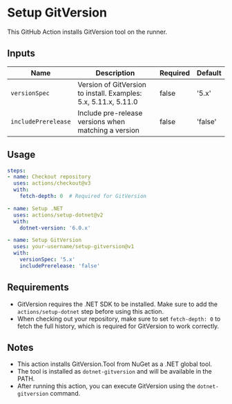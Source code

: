 # Setup GitVersion

This GitHub Action installs GitVersion tool on the runner.

## Inputs

| Name | Description | Required | Default |
| ---- | ----------- | -------- | ------- |
| `versionSpec` | Version of GitVersion to install. Examples: 5.x, 5.11.x, 5.11.0 | false | '5.x' |
| `includePrerelease` | Include pre-release versions when matching a version | false | 'false' |

## Usage

```yaml
steps:
- name: Checkout repository
  uses: actions/checkout@v3
  with:
    fetch-depth: 0  # Required for GitVersion

- name: Setup .NET
  uses: actions/setup-dotnet@v2
  with:
    dotnet-version: '6.0.x'

- name: Setup GitVersion
  uses: your-username/setup-gitversion@v1
  with:
    versionSpec: '5.x'
    includePrerelease: 'false'
```

## Requirements

- GitVersion requires the .NET SDK to be installed. Make sure to add the `actions/setup-dotnet` step before using this action.
- When checking out your repository, make sure to set `fetch-depth: 0` to fetch the full history, which is required for GitVersion to work correctly.

## Notes

- This action installs GitVersion.Tool from NuGet as a .NET global tool.
- The tool is installed as `dotnet-gitversion` and will be available in the PATH.
- After running this action, you can execute GitVersion using the `dotnet-gitversion` command. 
